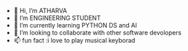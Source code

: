 - 👋 Hi, I’m ATHARVA
- 👀 I’m ENGINEERING STUDENT
- 🌱 I’m currently learning PYTHON DS and AI
- 💞️ I’m looking to collaborate with other software devolopers 
- 📫 fun fact :i love to play musical keyborad 

<!---
ATHARVA-PAKHODE/ATHARVA-PAKHODE is a ✨ special ✨ repository because its `README.md` (this file) appears on your GitHub profile.
You can click the Preview link to take a look at your changes.
--->
